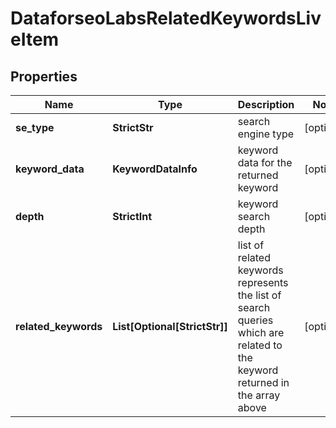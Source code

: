 # DataforseoLabsRelatedKeywordsLiveItem


## Properties

| Name | Type | Description | Notes |
|------------ | ------------- | ------------- | -------------|
**se_type** | **StrictStr** | search engine type |[optional]|
**keyword_data** | **KeywordDataInfo** | keyword data for the returned keyword |[optional]|
**depth** | **StrictInt** | keyword search depth |[optional]|
**related_keywords** | **List[Optional[StrictStr]]** | list of related keywords<br>represents the list of search queries which are related to the keyword returned in the array above |[optional]|